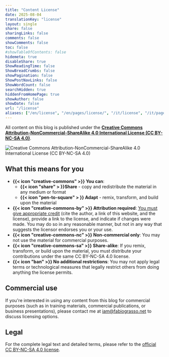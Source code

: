 ```yaml
---
title: "Content License"
date: 2025-08-04
translationKey: "license"
layout: single
share: false
sharingLinks: false
comments: false
showComments: false
toc: false
#showTableOfContents: false
hidemeta: true
disableShare: true
ShowReadingTime: false
ShowBreadCrumbs: false
showPagination: false
ShowPostNavLinks: false
ShowWordCount: false
searchHidden: true
hiddenFromHomePage: true
showAuthor: false
showDate: false
url: "/license"
aliases: ["/en/license", "/en/pages/license/", "/it/license", "/it/pages/license/", "/fr/license", "/fr/pages/license/"]
---
```


All content on this blog is published under the <a href="https://creativecommons.org/licenses/by-nc-sa/4.0/" rel="license external nofollow noopener noreffer" target="_blank">**Creative Commons Attribution-NonCommercial-ShareAlike 4.0 International License (CC BY-NC-SA 4.0)**</a>.

![Creative Commons Attribution-NonCommercial-ShareAlike 4.0 International License (CC BY-NC-SA 4.0)](/img/CC_BY-NC-SA.svg)

## What this means for you

- **{{< icon "creative-commons" >}} You can**: 
  - **{{< icon "share" > }}Share** - copy and redistribute the material in any medium or format
  - **{{< icon "pen-to-square" > }} Adapt** - remix, transform, and build upon the material
- **{{< icon "creative-commons-by" >}} Attribution required**: <ins>You must give appropriate credit</ins> (cite the author, a link of this website, and the license), provide a link to the license, and indicate if changes were made. You may do so in any reasonable manner, but not in any way that suggests the licensor endorses you or your use.
- **{{< icon "creative-commons-nc" >}} Non-commercial only**: You may not use the material for commercial purposes.
- **{{< icon "creative-commons-sa" >}} Share-alike**: If you remix, transform, or build upon the material, you must distribute your contributions under the same CC BY-NC-SA 4.0 license.
- **{{< icon "ban" >}} No additional restrictions**: You may not apply legal terms or technological measures that legally restrict others from doing anything the license permits.

## Commercial use
If you're interested in using any content from this blog for commercial purposes (such as in training materials, commercial publications, or business presentations), please contact me at [iam@fabiograsso.net](mailto:iam@fabiograsso.net) to discuss licensing options.

## Legal

For the complete legal text and detailed terms, please refer to the <a href="https://creativecommons.org/licenses/by-nc-sa/4.0/" rel="license external nofollow noopener noreffer"  target="_blank">official CC BY-NC-SA 4.0 license</a>.